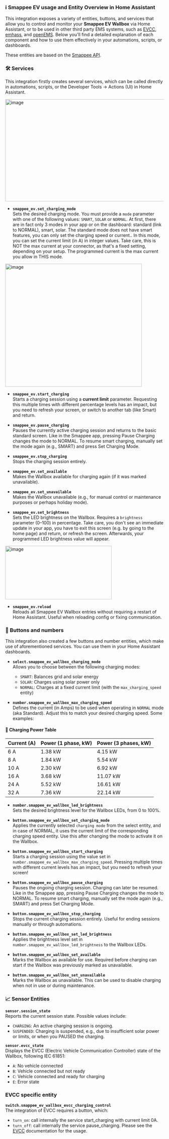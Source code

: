 ### ℹ️ Smappee EV usage and Entity Overview in Home Assistant

This integration exposes a variety of entities, buttons, and services that allow you to control and monitor your **Smappee EV Wallbox** via Home Assistant, or to be used in other third party EMS systems, such as [EVCC](https://github.com/myny-git/smappee_ev/blob/main/docs/EVCC.md), [emhass](https://github.com/myny-git/smappee_ev/blob/main/docs/emhass.md), and [openEMS](https://github.com/myny-git/smappee_ev/blob/main/docs/openEMS.md). Below you'll find a detailed explanation of each component and how to use them effectively in your automations, scripts, or dashboards.

These entities are based on the [Smappee API](https://smappee.atlassian.net/wiki/spaces/DEVAPI/overview). 

### 🛠️ Services

This integration firstly creates several services, which can be called directly in automations, scripts, or the Developer Tools → Actions (UI) in Home Assistant.

<img width="921" height="325" alt="image" src="https://github.com/user-attachments/assets/6cbf1c49-14af-4238-86c3-a2f32e39281e" />

- **`smappee_ev.set_charging_mode`**  
Sets the desired charging mode. You must provide a `mode` parameter with one of the following values: `SMART`, `SOLAR` or `NORMAL`.
At first, there are in fact only 3 modes in your app or on the dashboard: standard (link to NORMAL), smart, solar. The standard mode does not have smart features, you can only set the charging speed or current.. In this mode, you can set the current limit (in A) in integer values. Take care, this is NOT the max current at your connector, as that's a fixed setting, depending on your setup. The programmed current is the max current you allow in THIS mode.

<img width="434" height="391" alt="image" src="https://github.com/user-attachments/assets/83f792df-efdb-45e6-b28d-c2eac2a43019" />

- **`smappee_ev.start_charging`**  
Starts a charging session using a **current limit** parameter.  Requesting this multiple times with different percentage levels has an impact, but you need to refresh your screen, or switch to another tab (like Smart) and return.

- **`smappee_ev.pause_charging`**  
Pauses the currently active charging session and returns to the basic standard screen. 
Like in the Smappee app, pressing Pause Charging changes the mode to NORMAL.
To resume smart charging, manually set the mode again (e.g., SMART) and press Set Charging Mode.

- **`smappee_ev.stop_charging`**  
Stops the charging session entirely. 

- **`smappee_ev.set_available`**  
Makes the Wallbox available for charging again (if it was marked unavailable).

- **`smappee_ev.set_unavailable`**  
Makes the Wallbox unavailable (e.g., for manual control or maintenance purposes or perhaps holiday mode).

- **`smappee_ev.set_brightness`**  
Sets the LED brightness on the Wallbox. Requires a `brightness` parameter (0–100) in percentage. Take care, you don't see an immediate update in your app, you have to exit this screen (e.g. by going to the home page) and return, or refresh the screen. Afterwards, your programmed LED brightness value will appear.

<img width="338" height="170" alt="image" src="https://github.com/user-attachments/assets/2fb91c12-55fd-404b-be3c-0ba28e947d12" />

- **`smappee_ev.reload`**  
Reloads all Smappee EV Wallbox entries without requiring a restart of Home Assistant. Useful when reloading config or fixing communication.

### 🔘 Buttons and numbers
This integration also created a few buttons and number entities, which make use of aforementioned services. You can use them in your Home Assistant dashboards.

- **`select.smappee_ev_wallbox_charging_mode`**  
Allows you to choose between the following charging modes:
  - `SMART`: Balances grid and solar energy
  - `SOLAR`: Charges using solar power only
  - `NORMAL`: Charges at a fixed current limit (with the `max_charging_speed` entity)

- **`number.smappee_ev_wallbox_max_charging_speed`**  
Defines the current (in Amps) to be used when operating in `NORMAL` mode (aka Standard). Adjust this to match your desired charging speed. Some examples:
#### 🚗 Charging Power Table

| Current (A) | Power (1 phase, kW) | Power (3 phases, kW) |
|-------------|----------------------|------------------------|
| 6 A         | 1.38 kW              | 4.15 kW                |
| 8 A         | 1.84 kW              | 5.54 kW                |
| 10 A        | 2.30 kW              | 6.92 kW                |
| 16 A        | 3.68 kW              | 11.07 kW               |
| 24 A        | 5.52 kW              | 16.61 kW               |
| 32 A        | 7.36 kW              | 22.14 kW               |

- **`number.smappee_ev_wallbox_led_brightness`**  
Sets the desired brightness level for the Wallbox LEDs, from 0 to 100%.
   
- **`button.smappee_ev_wallbox_set_charging_mode`**  
Applies the currently selected `charging mode` from the select entity, and in case of NORMAL, it uses the current limit of the corresponding charging speed entity. Use this after changing the mode to activate it on the Wallbox.

- **`button.smappee_ev_wallbox_start_charging`**  
Starts a charging session using the value set in `number.smappee_ev_wallbox_max_charging_speed`. Pressing multiple times with different current levels has an impact, but you need to refresh your screen!

- **`button.smappee_ev_wallbox_pause_charging`**  
Pauses the ongoing charging session. Charging can later be resumed.
Like in the Smappee app, pressing Pause Charging changes the mode to NORMAL.
To resume smart charging, manually set the mode again (e.g., SMART) and press Set Charging Mode.

- **`button.smappee_ev_wallbox_stop_charging`**  
Stops the current charging session entirely. Useful for ending sessions manually or through automations. 

- **`button.smappee_ev_wallbox_set_led_brightness`**  
Applies the brightness level set in `number.smappee_ev_wallbox_led_brightness` to the Wallbox LEDs.

- **`button.smappee_ev_wallbox_set_available`**  
Marks the Wallbox as available for use. Required before charging can start if the Wallbox was previously marked as unavailable.

- **`button.smappee_ev_wallbox_set_unavailable`**  
Marks the Wallbox as unavailable. This can be used to disable charging when not in use or during maintenance.

### 📈 Sensor Entities

**`sensor.session_state`**  
Reports the current session state. Possible values include:
- `CHARGING`: An active charging session is ongoing.
- `SUSPENDED`: Charging is suspended, e.g., due to insufficient solar power or limits, or when you PAUSED the charging.

**`sensor.evcc_state`**  
Displays the EVCC (Electric Vehicle Communication Controller) state of the Wallbox, following IEC 61851:
- `A`: No vehicle connected
- `B`: Vehicle connected but not ready
- `C`: Vehicle connected and ready for charging
- `E`: Error state

### EVCC specific entity

**`switch.smappee_ev_wallbox_evcc_charging_control`**  
The integration of EVCC requires a button, which:
- `turn_on`: call internally the service start_charging with current limit 0A.
- `turn_off`: call internally the service pause_charging.
Please see the [EVCC](https://github.com/myny-git/smappee_ev/blob/main/docs/EVCC.md) documentation for the usage.
